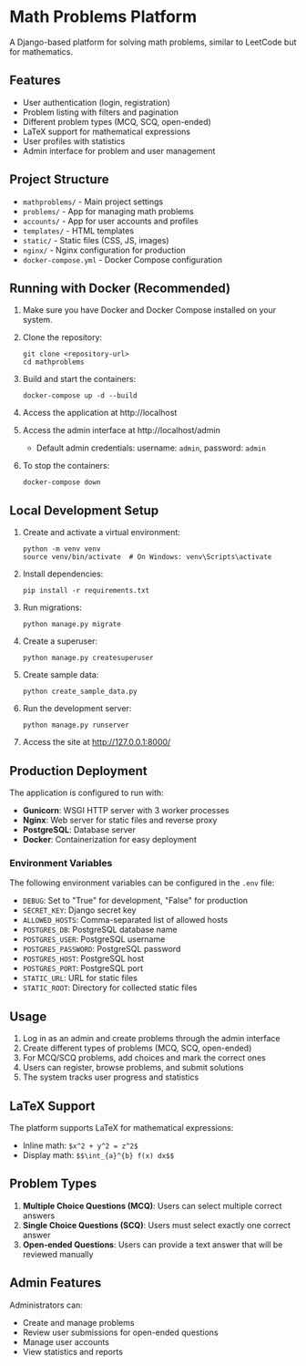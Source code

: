 # Math Problems Platform

A Django-based platform for solving math problems, similar to LeetCode but for mathematics.

## Features

- User authentication (login, registration)
- Problem listing with filters and pagination
- Different problem types (MCQ, SCQ, open-ended)
- LaTeX support for mathematical expressions
- User profiles with statistics
- Admin interface for problem and user management

## Project Structure

- `mathproblems/` - Main project settings
- `problems/` - App for managing math problems
- `accounts/` - App for user accounts and profiles
- `templates/` - HTML templates
- `static/` - Static files (CSS, JS, images)
- `nginx/` - Nginx configuration for production
- `docker-compose.yml` - Docker Compose configuration

## Running with Docker (Recommended)

1. Make sure you have Docker and Docker Compose installed on your system.

2. Clone the repository:
   ```
   git clone <repository-url>
   cd mathproblems
   ```

3. Build and start the containers:
   ```
   docker-compose up -d --build
   ```

4. Access the application at http://localhost

5. Access the admin interface at http://localhost/admin
   - Default admin credentials: username: `admin`, password: `admin`

6. To stop the containers:
   ```
   docker-compose down
   ```

## Local Development Setup

1. Create and activate a virtual environment:
   ```
   python -m venv venv
   source venv/bin/activate  # On Windows: venv\Scripts\activate
   ```

2. Install dependencies:
   ```
   pip install -r requirements.txt
   ```

3. Run migrations:
   ```
   python manage.py migrate
   ```

4. Create a superuser:
   ```
   python manage.py createsuperuser
   ```

5. Create sample data:
   ```
   python create_sample_data.py
   ```

6. Run the development server:
   ```
   python manage.py runserver
   ```

7. Access the site at http://127.0.0.1:8000/

## Production Deployment

The application is configured to run with:

- **Gunicorn**: WSGI HTTP server with 3 worker processes
- **Nginx**: Web server for static files and reverse proxy
- **PostgreSQL**: Database server
- **Docker**: Containerization for easy deployment

### Environment Variables

The following environment variables can be configured in the `.env` file:

- `DEBUG`: Set to "True" for development, "False" for production
- `SECRET_KEY`: Django secret key
- `ALLOWED_HOSTS`: Comma-separated list of allowed hosts
- `POSTGRES_DB`: PostgreSQL database name
- `POSTGRES_USER`: PostgreSQL username
- `POSTGRES_PASSWORD`: PostgreSQL password
- `POSTGRES_HOST`: PostgreSQL host
- `POSTGRES_PORT`: PostgreSQL port
- `STATIC_URL`: URL for static files
- `STATIC_ROOT`: Directory for collected static files

## Usage

1. Log in as an admin and create problems through the admin interface
2. Create different types of problems (MCQ, SCQ, open-ended)
3. For MCQ/SCQ problems, add choices and mark the correct ones
4. Users can register, browse problems, and submit solutions
5. The system tracks user progress and statistics

## LaTeX Support

The platform supports LaTeX for mathematical expressions:

- Inline math: `$x^2 + y^2 = z^2$`
- Display math: `$$\int_{a}^{b} f(x) dx$$`

## Problem Types

1. **Multiple Choice Questions (MCQ)**: Users can select multiple correct answers
2. **Single Choice Questions (SCQ)**: Users must select exactly one correct answer
3. **Open-ended Questions**: Users can provide a text answer that will be reviewed manually

## Admin Features

Administrators can:
- Create and manage problems
- Review user submissions for open-ended questions
- Manage user accounts
- View statistics and reports